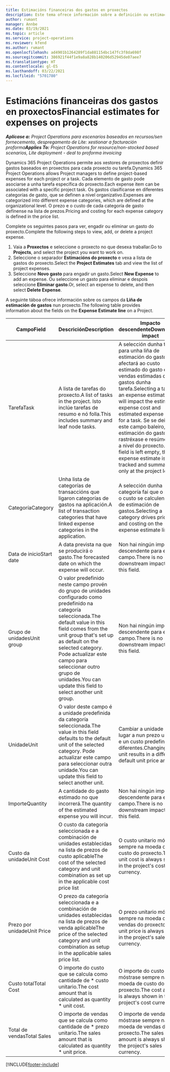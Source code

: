 ```yaml
---
title: Estimacións financeiras dos gastos en proxectos
description: Este tema ofrece información sobre a definición ou estimación de gastos baseados en proxectos.
author: rumant
manager: Annbe
ms.date: 03/19/2021
ms.topic: article
ms.service: project-operations
ms.reviewer: kfend
ms.author: rumant
ms.openlocfilehash: ad4901b1264289f1da881154bc147fc3f8da698f
ms.sourcegitcommit: 386921f44f1e9a8a828b140206d52945de07aee7
ms.translationtype: HT
ms.contentlocale: gl-ES
ms.lasthandoff: 03/22/2021
ms.locfileid: "5701780"
---
```

# <a name="financial-estimates-for-expenses-on-projects"></a><span data-ttu-id="e082f-103">Estimacións financeiras dos gastos en proxectos</span><span class="sxs-lookup"><span data-stu-id="e082f-103">Financial estimates for expenses on projects</span></span>
<span data-ttu-id="e082f-104">_**Aplícase a:** Project Operations para escenarios baseados en recursos/sen fornecemento, despregamento de Lite: xestionar a facturación proforma_</span><span class="sxs-lookup"><span data-stu-id="e082f-104">_**Applies To:** Project Operations for resource/non-stocked based scenarios, Lite deployment - deal to proforma invoicing_</span></span>

<span data-ttu-id="e082f-105">Dynamics 365 Project Operations permite aos xestores de proxectos definir gastos baseados en proxectos para cada proxecto ou tarefa.</span><span class="sxs-lookup"><span data-stu-id="e082f-105">Dynamics 365 Project Operations allows Project managers to define project-based expenses for each project or a task.</span></span> <span data-ttu-id="e082f-106">Cada elemento de gasto pode asociarse a unha tarefa específica do proxecto.</span><span class="sxs-lookup"><span data-stu-id="e082f-106">Each expense item can be associated with a specific project task.</span></span> <span data-ttu-id="e082f-107">Os gastos clasifícanse en diferentes categorías de gasto, que se definen a nivel organizativo.</span><span class="sxs-lookup"><span data-stu-id="e082f-107">Expenses are categorized into different expense categories, which are defined at the organizational level.</span></span> <span data-ttu-id="e082f-108">O prezo e o custo de cada categoría de gasto defínense na lista de prezos.</span><span class="sxs-lookup"><span data-stu-id="e082f-108">Pricing and costing for each expense category is defined in the price list.</span></span> 

<span data-ttu-id="e082f-109">Complete os seguintes pasos para ver, engadir ou eliminar un gasto do proxecto.</span><span class="sxs-lookup"><span data-stu-id="e082f-109">Complete the following steps to view, add, or delete a project expense.</span></span>

1. <span data-ttu-id="e082f-110">Vaia a **Proxectos** e seleccione o proxecto no que desexa traballar.</span><span class="sxs-lookup"><span data-stu-id="e082f-110">Go to **Projects**, and select the project you want to work on.</span></span>
2. <span data-ttu-id="e082f-111">Seleccione o separador **Estimacións do proxecto** e vexa a lista de gastos do proxecto.</span><span class="sxs-lookup"><span data-stu-id="e082f-111">Select the **Project Estimates** tab and view the list of project expenses.</span></span>
3. <span data-ttu-id="e082f-112">Seleccione **Novo gasto** para engadir un gasto.</span><span class="sxs-lookup"><span data-stu-id="e082f-112">Select **New Expense** to add an expense.</span></span> <span data-ttu-id="e082f-113">Ou seleccione un gasto para eliminar e despois seleccione **Eliminar gasto**.</span><span class="sxs-lookup"><span data-stu-id="e082f-113">Or, select an expense to delete, and then select **Delete Expense**.</span></span>

<span data-ttu-id="e082f-114">A seguinte táboa ofrece información sobre os campos da **Liña de estimación de gastos** nun proxecto.</span><span class="sxs-lookup"><span data-stu-id="e082f-114">The following table provides information about the fields on the **Expense Estimate line** on a Project.</span></span> 

| <span data-ttu-id="e082f-115">**Campo**</span><span class="sxs-lookup"><span data-stu-id="e082f-115">**Field**</span></span> | <span data-ttu-id="e082f-116">**Descrición**</span><span class="sxs-lookup"><span data-stu-id="e082f-116">**Description**</span></span> | <span data-ttu-id="e082f-117">**Impacto descendente**</span><span class="sxs-lookup"><span data-stu-id="e082f-117">**Downstream impact**</span></span> |
| --- | --- | --- |
| <span data-ttu-id="e082f-118">Tarefa</span><span class="sxs-lookup"><span data-stu-id="e082f-118">Task</span></span> | <span data-ttu-id="e082f-119">A lista de tarefas do proxecto.</span><span class="sxs-lookup"><span data-stu-id="e082f-119">A list of tasks in the project.</span></span> <span data-ttu-id="e082f-120">Isto inclúe tarefas de resumo e nó folla.</span><span class="sxs-lookup"><span data-stu-id="e082f-120">This includes summary and leaf node tasks.</span></span> | <span data-ttu-id="e082f-121">A selección dunha tarefa para unha liña de estimación do gasto afectará ao custo estimado do gasto e as vendas estimadas dos gastos dunha tarefa.</span><span class="sxs-lookup"><span data-stu-id="e082f-121">Selecting a task for an expense estimate line will impact the estimated expense cost and estimated expense sales for a task.</span></span> <span data-ttu-id="e082f-122">Se se deixa este campo baleiro, a estimación do gasto rastréxase e resúmese só a nivel do proxecto.</span><span class="sxs-lookup"><span data-stu-id="e082f-122">If this field is left empty, the expense estimate is tracked and summarized only at the project level.</span></span> |
| <span data-ttu-id="e082f-123">Categoría</span><span class="sxs-lookup"><span data-stu-id="e082f-123">Category</span></span> | <span data-ttu-id="e082f-124">Unha lista de categorías de transaccións que ligaron categorías de gastos na aplicación.</span><span class="sxs-lookup"><span data-stu-id="e082f-124">A list of transaction categories that have linked expense categories in the application.</span></span> | <span data-ttu-id="e082f-125">A selección dunha categoría fai que o prezo e o custo se calculen na liña de estimación de gastos.</span><span class="sxs-lookup"><span data-stu-id="e082f-125">Selecting a category drives pricing and costing on the expense estimate line.</span></span> |
| <span data-ttu-id="e082f-126">Data de inicio</span><span class="sxs-lookup"><span data-stu-id="e082f-126">Start date</span></span> | <span data-ttu-id="e082f-127">A data prevista na que se producirá o gasto.</span><span class="sxs-lookup"><span data-stu-id="e082f-127">The forecasted date on which the expense will occur.</span></span> | <span data-ttu-id="e082f-128">Non hai ningún impacto descendente para este campo.</span><span class="sxs-lookup"><span data-stu-id="e082f-128">There is no downstream impact for this field.</span></span> |
| <span data-ttu-id="e082f-129">Grupo de unidades</span><span class="sxs-lookup"><span data-stu-id="e082f-129">Unit group</span></span> | <span data-ttu-id="e082f-130">O valor predefinido neste campo provén do grupo de unidades configurado como predefinido na categoría seleccionada.</span><span class="sxs-lookup"><span data-stu-id="e082f-130">The default value in this field comes from the unit group that's set up as default on the selected category.</span></span> <span data-ttu-id="e082f-131">Pode actualizar este campo para seleccionar outro grupo de unidades.</span><span class="sxs-lookup"><span data-stu-id="e082f-131">You can update this field to select another unit group.</span></span> | <span data-ttu-id="e082f-132">Non hai ningún impacto descendente para este campo.</span><span class="sxs-lookup"><span data-stu-id="e082f-132">There is no downstream impact for this field.</span></span> |
| <span data-ttu-id="e082f-133">Unidade</span><span class="sxs-lookup"><span data-stu-id="e082f-133">Unit</span></span> | <span data-ttu-id="e082f-134">O valor deste campo é a unidade predefinida da categoría seleccionada.</span><span class="sxs-lookup"><span data-stu-id="e082f-134">The value in this field defaults to the default unit of the selected category.</span></span> <span data-ttu-id="e082f-135">Pode actualizar este campo para seleccionar outra unidade.</span><span class="sxs-lookup"><span data-stu-id="e082f-135">You can update this field to select another unit.</span></span> | <span data-ttu-id="e082f-136">Cambiar a unidade dá lugar a nun prezo unitario e un custo predefinidos diferentes.</span><span class="sxs-lookup"><span data-stu-id="e082f-136">Changing the unit results in a different default unit price and cost.</span></span> |
| <span data-ttu-id="e082f-137">Importe</span><span class="sxs-lookup"><span data-stu-id="e082f-137">Quantity</span></span> | <span data-ttu-id="e082f-138">A cantidade do gasto estimado no que incorrerá.</span><span class="sxs-lookup"><span data-stu-id="e082f-138">The quantity of the estimated expense you will incur.</span></span> | <span data-ttu-id="e082f-139">Non hai ningún impacto descendente para este campo.</span><span class="sxs-lookup"><span data-stu-id="e082f-139">There is no downstream impact for this field.</span></span> |
| <span data-ttu-id="e082f-140">Custo da unidade</span><span class="sxs-lookup"><span data-stu-id="e082f-140">Unit Cost</span></span> | <span data-ttu-id="e082f-141">O custo da categoría seleccionada e a combinación de unidades establecidas na lista de prezos de custo aplicable</span><span class="sxs-lookup"><span data-stu-id="e082f-141">The cost of the selected category and unit combination as set up in the applicable cost price list</span></span> | <span data-ttu-id="e082f-142">O custo unitario móstrase sempre na moeda de custo do proxecto.</span><span class="sxs-lookup"><span data-stu-id="e082f-142">The unit cost is always shown in the project's cost currency.</span></span> |
| <span data-ttu-id="e082f-143">Prezo por unidade</span><span class="sxs-lookup"><span data-stu-id="e082f-143">Unit Price</span></span> | <span data-ttu-id="e082f-144">O prezo da categoría seleccionada e a combinación de unidades establecidas na lista de prezos de venda aplicable</span><span class="sxs-lookup"><span data-stu-id="e082f-144">The price of the selected category and unit combination as setup in the applicable sales price list.</span></span> | <span data-ttu-id="e082f-145">O prezo unitario móstrase sempre na moeda de vendas do proxecto.</span><span class="sxs-lookup"><span data-stu-id="e082f-145">The unit price is always shown in the project's sales currency.</span></span> |
| <span data-ttu-id="e082f-146">Custo total</span><span class="sxs-lookup"><span data-stu-id="e082f-146">Total Cost</span></span> | <span data-ttu-id="e082f-147">O importe do custo que se calcula como cantidade de \* custo unitario.</span><span class="sxs-lookup"><span data-stu-id="e082f-147">The cost amount that is calculated as quantity \* unit cost.</span></span>| <span data-ttu-id="e082f-148">O importe do custo móstrase sempre na moeda de custo do proxecto.</span><span class="sxs-lookup"><span data-stu-id="e082f-148">The cost amount is always shown in the project's cost currency.</span></span> |
| <span data-ttu-id="e082f-149">Total de vendas</span><span class="sxs-lookup"><span data-stu-id="e082f-149">Total Sales</span></span> | <span data-ttu-id="e082f-150">O importe de vendas que se calcula como cantidade de \* prezo unitario.</span><span class="sxs-lookup"><span data-stu-id="e082f-150">The sales amount that is calculated as quantity \* unit price.</span></span> | <span data-ttu-id="e082f-151">O importe de vendas móstrase sempre na moeda de vendas do proxecto.</span><span class="sxs-lookup"><span data-stu-id="e082f-151">The sales amount is always shown in the project's sales currency.</span></span> |


[!INCLUDE[footer-include](../includes/footer-banner.md)]
